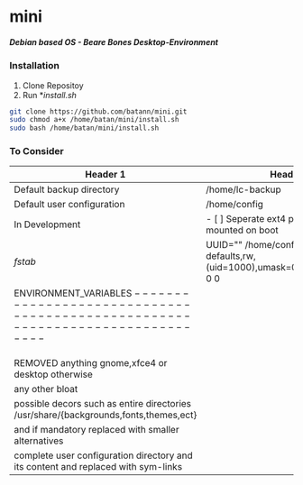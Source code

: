 # mini
##### *Debian based OS - Beare Bones Desktop-Environment*



### Installation
1. Clone Repositoy
2. Run **install.sh*

``` sh
git clone https://github.com/batann/mini.git
sudo chmod a+x /home/batan/mini/install.sh
sudo bash /home/batan/mini/install.sh
```
### To Consider

|Header 1| Header 2|
|---|---|
|Default backup directory  |   /home/lc-backup|
|Default user configuration|   /home/config|
|In Development            |  - [ ] Seperate ext4 partition of 4GB mounted on boot |
|*fstab*                   |  UUID="" /home/config ext4 defaults,rw,(uid=1000),umask=0011,dmask=0000 0 0|
|ENVIRONMENT_VARIABLES $-----------------------------------------------------------------------------$  | 
||
||
||
|REMOVED                     anything gnome,xfce4 or desktop otherwise|
|                            any other bloat|
|                            possible decors such as entire directories /usr/share/{backgrounds,fonts,themes,ect}|
|                            and if mandatory replaced with smaller alternatives|
|                            complete user configuration directory and its content and replaced with sym-links|

